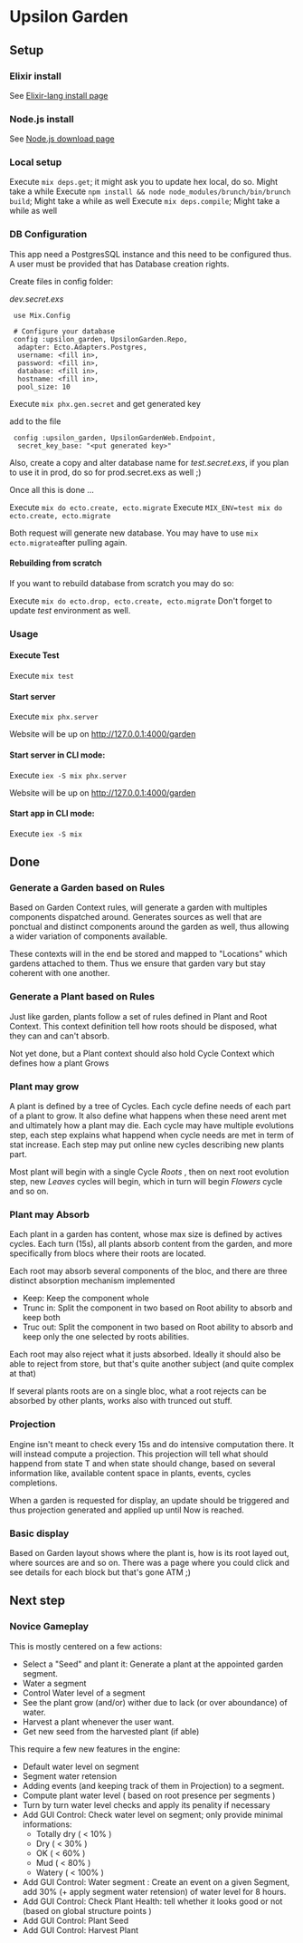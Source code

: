 # Upsilon Garden

## Setup

### Elixir install

See [Elixir-lang install page](https://elixir-lang.org/install.html)

### Node.js install 

See [Node.js download page](https://nodejs.org/en/download/)

### Local setup

Execute `mix deps.get`; it might ask you to update hex local, do so. Might take a while
Execute `npm install && node node_modules/brunch/bin/brunch build`; Might take a while as well
Execute `mix deps.compile`; Might take a while as well

### DB Configuration

This app need a PostgresSQL instance and this need to be configured thus.
A user must be provided that has Database creation rights. 

Create files in config folder: 

*dev.secret.exs*

```
 use Mix.Config

 # Configure your database
 config :upsilon_garden, UpsilonGarden.Repo,
  adapter: Ecto.Adapters.Postgres,
  username: <fill in>,
  password: <fill in>,
  database: <fill in>,
  hostname: <fill in>,
  pool_size: 10
```

Execute `mix phx.gen.secret` and get generated key

add to the file

```
 config :upsilon_garden, UpsilonGardenWeb.Endpoint,
  secret_key_base: "<put generated key>"
```

Also, create a copy and alter database name for *test.secret.exs*, if you plan to use it in prod, do so for prod.secret.exs as well ;)

Once all this is done ... 

Execute `mix do ecto.create, ecto.migrate`
Execute `MIX_ENV=test mix do ecto.create, ecto.migrate`

Both request will generate new database. You may have to use `mix ecto.migrate`after pulling again. 

#### Rebuilding from scratch

If you want to rebuild database from scratch you may do so: 

Execute `mix do ecto.drop, ecto.create, ecto.migrate`
Don't forget to update *test* environment as well. 

### Usage

#### Execute Test

Execute `mix test`

#### Start server

Execute `mix phx.server`

Website will be up on http://127.0.0.1:4000/garden

#### Start server in CLI mode: 

Execute `iex -S mix phx.server`

Website will be up on http://127.0.0.1:4000/garden

#### Start app in CLI mode: 

Execute `iex -S mix`

## Done

### Generate a Garden based on Rules

Based on Garden Context rules, will generate a garden with multiples components dispatched around. Generates sources as well that are ponctual and distinct components around the garden as well, thus allowing a wider variation of components available. 

These contexts will in the end be stored and mapped to "Locations" which gardens attached to them. Thus we ensure that garden vary but stay coherent with one another. 

### Generate a Plant based on Rules

Just like garden, plants follow a set of rules defined in Plant and Root Context. 
This context definition tell how roots should be disposed, what they can and can't absorb.

Not yet done, but a Plant context should also hold Cycle Context which defines how a plant Grows

### Plant may grow

A plant is defined by a tree of Cycles. 
Each cycle define needs of each part of a plant to grow. It also define what happens when these need arent met and ultimately how a plant may die.
Each cycle may have multiple evolutions step, each step explains what happend when cycle needs are met in term of stat increase. Each step may put online new cycles describing new plants part. 

Most plant will begin with a single Cycle *Roots* , then on next root evolution step, new *Leaves* cycles will begin, which in turn will begin *Flowers* cycle and so on. 

### Plant may Absorb

Each plant in a garden has content, whose max size is defined by actives cycles. 
Each turn (15s), all plants absorb content from the garden, and more specifically from blocs where their roots are located.

Each root may absorb several components of the bloc, and there are three distinct absorption mechanism implemented

* Keep: Keep the component whole
* Trunc in: Split the component in two based on Root ability to absorb and keep both
* Truc out: Split the component in two based on Root ability to absorb and keep only the one selected by roots abilities. 

Each root may also reject what it justs absorbed. Ideally it should also be able to reject from store, but that's quite another subject (and quite complex at that)

If several plants roots are on a single bloc, what a root rejects can be absorbed by other plants, works also with trunced out stuff. 

### Projection

Engine isn't meant to check every 15s and do intensive computation there. It will instead compute a projection. 
This projection will tell what should happend from state T and when state should change, based on several information like, available content space in plants, events, cycles completions. 

When a garden is requested for display, an update should be triggered and thus projection generated and applied up until Now is reached. 

### Basic display

Based on Garden layout shows where the plant is, how is its root layed out, where sources are and so on. There was a page where you could click and see details for each block but that's gone ATM ;)

## Next step

### Novice Gameplay

This is mostly centered on a few actions: 

* Select a "Seed" and plant it: Generate a plant at the appointed garden segment. 
* Water a segment
* Control Water level of a segment
* See the plant grow (and/or) wither due to lack (or over aboundance) of water.
* Harvest a plant whenever the user want. 
* Get new seed from the harvested plant (if able) 

This require a few new features in the engine: 

* Default water level on segment
* Segment water retension
* Adding events (and keeping track of them in Projection) to a segment. 
* Compute plant water level ( based on root presence per segments )
* Turn by turn water level checks and apply its penality if necessary
* Add GUI Control: Check water level on segment; only provide minimal informations: 
  * Totally dry ( < 10% )
  * Dry ( < 30% )
  * OK ( < 60% )
  * Mud ( < 80% )
  * Watery ( < 100% )
* Add GUI Control: Water segment : Create an event on a given Segment, add 30% (+ apply segment water retension) of water level for 8 hours.
* Add GUI Control: Check Plant Health: tell whether it looks good or not (based on global structure points )
* Add GUI Control: Plant Seed
* Add GUI Control: Harvest Plant


